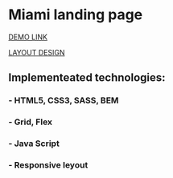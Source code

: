 # Miami landing page

[DEMO LINK](https://artempaskall.github.io/miami-landing/)

[LAYOUT  DESIGN](https://www.figma.com/file/nHz8bflIwJaWP3P99vKTH5/miami_home_new?node-id=16033%3A3)

## Implementeated technologies:
### - HTML5, CSS3, SASS, BEM
### - Grid, Flex
### - Java Script
### - Responsive leyout
